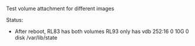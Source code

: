 Test volume attachment for different images

Status:
- After reboot, RL83 has both volumes RL93 only has
    vdb    252:16   0   10G  0 disk /var/lib/state